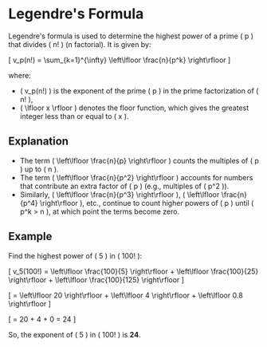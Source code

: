 # Legendre's Formula

Legendre's formula is used to determine the highest power of a prime \( p \) that divides \( n! \) (n factorial). It is given by:

\[
v_p(n!) = \sum_{k=1}^{\infty} \left\lfloor \frac{n}{p^k} \right\rfloor
\]

where:
- \( v_p(n!) \) is the exponent of the prime \( p \) in the prime factorization of \( n! \),
- \( \lfloor x \rfloor \) denotes the floor function, which gives the greatest integer less than or equal to \( x \).

## Explanation
- The term \( \left\lfloor \frac{n}{p} \right\rfloor \) counts the multiples of \( p \) up to \( n \).
- The term \( \left\lfloor \frac{n}{p^2} \right\rfloor \) accounts for numbers that contribute an extra factor of \( p \) (e.g., multiples of \( p^2 \)).
- Similarly, \( \left\lfloor \frac{n}{p^3} \right\rfloor \), \( \left\lfloor \frac{n}{p^4} \right\rfloor \), etc., continue to count higher powers of \( p \) until \( p^k > n \), at which point the terms become zero.

## Example
Find the highest power of \( 5 \) in \( 100! \):

\[
v_5(100!) = \left\lfloor \frac{100}{5} \right\rfloor + \left\lfloor \frac{100}{25} \right\rfloor + \left\lfloor \frac{100}{125} \right\rfloor
\]

\[
= \left\lfloor 20 \right\rfloor + \left\lfloor 4 \right\rfloor + \left\lfloor 0.8 \right\rfloor
\]

\[
= 20 + 4 + 0 = 24
\]

So, the exponent of \( 5 \) in \( 100! \) is **24**.
